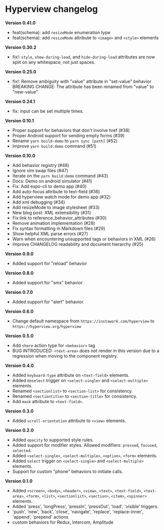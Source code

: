 # Hyperview changelog

**Version 0.41.0**

- feat(schema): add `resizeMode` enumeration type
- feat(schema): add `resizeMode` attribute to `<image>` and `<style>` elements

**Version 0.30.2**

- fix!: `style`, `show-during-load`, and `hide-during-load` attributes are now split on any whitespace, not just spaces.

**Version 0.25.0**

- fix!: Remove ambiguity with "value" attribute in "set-value" behavior
  BREAKING CHANGE: The attribute has been renamed from "value" to "new-value".

**Version 0.24.1**

- fix: <date-field> input can be set multiple times.

**Version 0.10.1**

- Proper support for behaviors that don't involve href (#38)
- Proper Android support for sending empty forms (#39)
- Rename `yarn build-demo` to `yarn sync [path]` (#52)
- Improve `yarn build:demo` command (#51)

**Version 0.10.0**

- Add behavior registry (#48)
- Ignore vim swap files (#47)
- Iterate on the `yarn build:demo` command (#43)
- Docs: Demo on android simulator (#41)
- Fix: Add expo-cli to demo app (#40)
- Add auto-focus attribute to text-field (#36)
- Add hyperview watch mode for demo app (#32)
- Add xml debugging (#34)
- Add resizeMode to image stylesheet (#33)
- New blog post: XML extensibility (#31)
- Fix link to reference_behavior_attributes (#30)
- Remove animation implementation (#28)
- Fix syntax formatting in Markdown files (#29)
- Show helpful XML parse errors (#27)
- Warn when encountering unsupported tags or behaviors in XML (#26)
- Improve CHANGELOG readability and document hierarchy (#25)

**Version 0.9.0**

- Added support for "reload" behavior

**Version 0.8.0**

- Added support for "sms" behavior

**Version 0.7.0**

- Added support for "alert" behavior.

**Version 0.6.0**

- Change default namespace from `https://instawork.com/hyperview` to `https://hyperview.org/hyperview`

**Version 0.5.0**

- Add `share` action type for `<behavior>` tag
- BUG INTRODUCED: `<text-area>` does not render in this version due to a regression when moving to the component registry.

**Version 0.4.0**

- Added `keyboard-type` attribute on `<text-field>` elements.
- Added `deselect` trigger on `<select-single>` and `<select-multiple>` elements.
- Renamed `<sectionlist>` to `<section-list>` for consistency.
- Renamed `<sectiontitle>` to `<section-title>` for consistency.
- Add `mask` attribute to `<text-field>`.

**Version 0.3.0**

- Added `scroll-orientation` attribute to `<view>` elements.

**Version 0.2.0**

- Added `opacity` to supported style rules.
- Added support for modifier styles. Allowed modifiers: `pressed`, `focused`, `selected`.
- Added `<select-single>`, `<select-multiple>`, `<option>`, `<form>` elements.
- Added `select` trigger on `<select-single>` and `<select-multiple>` elements.
- Support for custom "phone" behaviors to initiate calls.

**Version 0.1.0**

- Added `<screen>`, `<body>`, `<header>`, `<view>`, `<text>`, `<text-field>`, `<text-area>`, `<form>`, `<list>`, `<sectionlist>`, `<section>`, `<item>`, `<spinner>` elements.
- Added 'press', 'longPress', 'pressIn', 'pressOut', 'load', 'visible' triggers.
- 'push', 'new', 'back', 'close', 'navigate', 'replace', 'replace-inner', 'append', 'prepend' actions
- custom behaviors for Redux, Intercom, Amplitude
